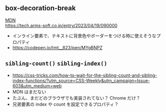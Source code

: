 ## box-decoration-break

[MDN](https://developer.mozilla.org/ja/docs/Web/CSS/box-decoration-break)  
https://tech.arms-soft.co.jp/entry/2023/04/19/090000

- インライン要素で、テキストに背景色やボーダーをつける時に使えそうなプロパティ
- https://codepen.io/tmt__823/pen/MYgBNPZ

## `sibling-count()` `sibling-index()`

- https://css-tricks.com/how-to-wait-for-the-sibling-count-and-sibling-index-functions/?utm_source=CSS-Weekly&utm_campaign=Issue-603&utm_medium=web
- MDN はまだない
- たぶん、まだどのブラウザでも実装されてない？ Chrome だけ？
- 兄弟要素の index や count を設定できるプロパティ？
